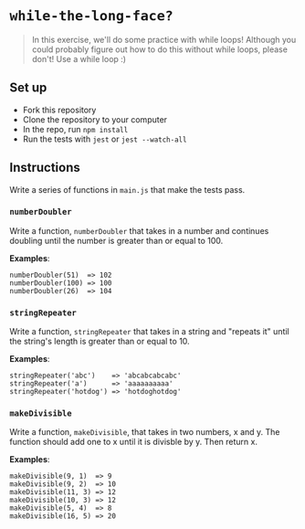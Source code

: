 # `while-the-long-face?`

> In this exercise, we'll do some practice with while loops! Although you could probably figure out how to do this without while loops, please don't! Use a while loop :)

## Set up

* Fork this repository
* Clone the repository to your computer
* In the repo, run `npm install`
* Run the tests with `jest` or `jest --watch-all`

## Instructions

Write a series of functions in `main.js` that make the tests pass.

### `numberDoubler`

Write a function, `numberDoubler` that takes in a number and continues doubling until the number is greater than or equal to 100.

**Examples**:
```
numberDoubler(51)  => 102
numberDoubler(100) => 100
numberDoubler(26)  => 104
```

### `stringRepeater`

Write a function, `stringRepeater` that takes in a string and "repeats it" until the string's length is greater than or equal to 10.

**Examples**:
```
stringRepeater('abc')    => 'abcabcabcabc'
stringRepeater('a')      => 'aaaaaaaaaa'
stringRepeater('hotdog') => 'hotdoghotdog'
```

### `makeDivisible`

Write a function, `makeDivisible`, that takes in two numbers, x and y. The function should add one to x until it is divisble by y. Then return x.

**Examples**:
```
makeDivisible(9, 1)  => 9
makeDivisible(9, 2)  => 10
makeDivisible(11, 3) => 12
makeDivisible(10, 3) => 12
makeDivisible(5, 4)  => 8
makeDivisible(16, 5) => 20
```

